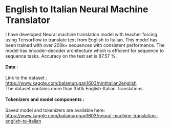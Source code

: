 # English to Italian Neural Machine Translator

I have developed Neural machine translation model with teacher forcing using Tensorflow to translate text from English to Italian. This model has been trained with over 200k+ sequences with consistent performance. The model has encoder-decoder architecture which is efficient for sequence to sequence tasks. Accuracy on the test set is 87.57 %.
<br></br>
**Data** :
<br></br>
Link to the dataset : https://www.kaggle.com/balamurugan1603/nmtitalian2english
<br>The dataset contains more than 350k English-Italian Translations.
<br></br>
**Tokenizers and model components :**
<br></br>
Saved model and tokenizers are available here: https://www.kaggle.com/balamurugan1603/neural-machine-translation-english-to-italian
